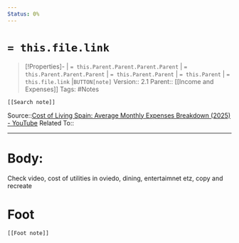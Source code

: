 ```yaml
---
Status: 0%
---
```

# `= this.file.link`
>[!Properties]- | `= this.Parent.Parent.Parent.Parent` |  `= this.Parent.Parent.Parent` | `= this.Parent.Parent` | `= this.Parent` | `= this.file.link` |`BUTTON[note]` 
>Version:: 2.1
>Parent:: [[Income and Expenses]]
>Tags: #Notes
```meta-bind-embed
[[Search note]]
```
Source::[Cost of Living Spain: Average Monthly Expenses Breakdown (2025) - YouTube](https://www.youtube.com/watch?v=7PsjPznRztU)
Related To::
***
# Body:
Check video, cost of utilities in oviedo, dining, entertaimnet etz, copy and recreate  








# Foot
```meta-bind-embed
[[Foot note]]
``` 
